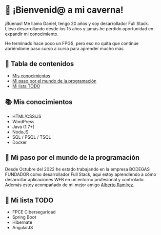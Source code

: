 # :game_die: ¡Bienvenid@ a mi caverna! 
¡Buenas! Me llamo Daniel, tengo 20 años y soy desarrollador Full Stack. Llevo desarrollando desde los 15 años y jamás he perdido oportunidad en expandir mi conocimiento.

He terminado hace poco un FPGS, pero eso no quita que continúe abriéndome paso curso a curso para aprender mucho más.

## :scroll: Tabla de contenidos 
- [Mis conocimientos](#books-mis-conocimientos)
- [Mi paso por el mundo de la programación](#-mi-paso-por-el-mundo-de-la-programación)
- [Mi lista TODO](#-mi-lista-todo)

## :books: Mis conocimientos 
- HTML/CSS/JS
- WordPress
- Java (1.7+)
- NodeJS
- SQL / PSQL / TSQL
- Docker

## 🔭 Mi paso por el mundo de la programación 
Desde Octubre del 2022 he estado trabajando en la empresa BODEGAS FUNDADOR como desarrollador Full Stack, aquí estoy aprendiendo a cómo desarrollar aplicaciones WEB en un entorno profesional y controlado. Además estoy acompañado de mi mejor amigo [Alberto Ramírez](https://github.com/Alrafe02).

## 🌱 Mi lista TODO 
- FPCE Ciberseguridad
- Spring Boot
- Hibernate
- AngularJS
